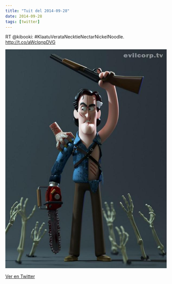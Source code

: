 ```yaml
---
title: "Tuit del 2014-09-28"
date: 2014-09-28
tags: [twitter]
---
```


RT @kibooki: #KlaatuVerataNecktieNectarNickelNoodle. http://t.co/aWclqnpDVG

![Imagen](/assets/images/516225136937414656-BxwksUACcAATSxE.jpg)

[Ver en Twitter](https://twitter.com/i/web/status/516225136937414656)

